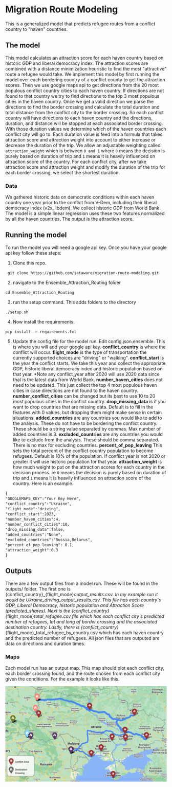 # Migration Route Modeling
This is a generalized model that predicts refugee routes from a conflict country to "haven" countries. 


## The model
This model calculates an attraction score for each haven country based on historic GDP and liberal democracy index. The attraction scores are combined with a distance minimization heuristic to find the most "attractive" route a refugee would take. 
We implement this model by first running the model over each bordering country of a conflict county to get the attraction scores. Then we use google maps api to get directions from the 20 most populous conflict country cities to each haven country. If directions are not found to that country we try to find directions to the top 3 most populous cities in the haven country. Once we get a valid direction we parse the directions to find the border crossing and calculate the total duration and total distance from the conflict city to the border crossing. So each conflict country will have directions to each haven country and the directions, duration, and distance will be stopped at each associated border crossing. 
With those duration values we determine which of the haven countries each conflict city will go to. Each duration value is feed into a formula that takes attraction score and attraction weight into account to either increase or decrease the duration of the trip. We allow an adjustable weighting called `attraction_weight` which is between `0 and 1` where `0` means the decision is purely based on duration of trip and `1` means it is heavily influenced on attraction score of the country. For each conflict city, after we take attraction score and attraction weight and modify the duration of the trip for each border crossing, we select the shortest duration. 



### Data
We gathered historic data on democratic conditions within each haven country one year prior to the conflict from V-Dem, including their liberal democracy index (v2x_libdem). We collect historic GDP from World Bank. 
The model is a simple linear regression uses these two features normalized by all the haven countries. The output is the attraction score. 

## Running the model
To run the model you will need a google api key. Once you have your google api key follow these steps:
1. Clone this repo.
```
 git clone https://github.com/jataware/migration-route-modeling.git
```
2. navigate to the  Ensemble_Attraction_Routing folder
```
cd Ensemble_Attraction_Routing
```
3. run the setup command. This adds folders to the directory
```
./setup.sh
```
4. Now install the requirements.
```
pip install -r requirements.txt
```
5. Update the config file for the model run. Edit config.json.ensemble. This is where you will add your google api key. **conflict_country** is where the conflict will occur. **flight_mode** is the type of transportation the currently supported choices are "driving" or "walking". **conflict_start** is the year the conflict starts. We take this year and collect the appropriate GDP, historic liberal democracy index and historic population based on that year. *Note any conflict_year after 2020 will use 2020 data since that is the latest data from World Bank. **number_haven_cities** does not need to be updated. This just collect the top 4 most populous haven cities in case directions are not found to the haven country.  **number_conflict_cities** can be changed but its best to use 10 to 20 most populous cities in the conflict country. **drop_missing_data** is if you want to drop countries that are missing data. Default is to fill in the features with 0 values, but dropping them might make sense in certain situations. **added_countries** are any countries you would like to add to the analysis. These do not have to be bordering the conflict country. These should be a string value separated by commas. Max number of added countries is 3. **excluded_countries** are any countries you would like to exclude from the analysis. These should be comma separated. There is no max for excluding countries. **percent_of_pop_leaving** This sets the total percent of the conflict country population to become refugees. Default is 10% of the population. If conflict year is not 2020 or greater it will use historic population for that year. **attraction_weight** is how much weight to put on the attraction scores for each country in the decision process. re `0` means the decision is purely based on duration of trip and `1` means it is heavily influenced on attraction score of the country.
Here is an example. 
```
{
"GOOGLEMAPS_KEY":"Your Key Here",  
"conflict_country":"Ukraine",  
"flight_mode":"driving",  
"conflict_start":2023,  
"number_haven_cities":4,  
"number_conflict_cities":10,  
"drop_missing_data":false,  
"added_countries":"None",  
"excluded_countries":"Russia,Belarus",  
"percent_of_pop_leaving": 0.1,  
"attraction_weight":0.3
}
```

## Outputs
There are a few output files from a model run. These will be found in the outputs/ folder.
The first one is {conflict_country}_{flight_mode}_output_results.csv. In my example run it would be Ukraine_driving_output_results.csv. This file has each country's GDP, Liberal Democracy, historic population and Attraction Score (predicted_shares).  Next is the {conflict_country}_{flight_mode}_total_refugee.csv file which has each conflict city's predicted number of refugees, lat and long of border crossing and the associated destination country. Lastly, there is {conflict_country}_{flight_mode}_total_refugee_by_country.csv which has each haven country and the predicted number of refugees.
All json files that are outputed are data on directions and duration times.
### Maps
Each model run has an output map. This map should plot each conflict city, each border crossing found, and the route chosen from each conflict city given the conditions. For the example it looks like this. 

![Map Output](../Ukraine_Driving_Map_Image.png)
